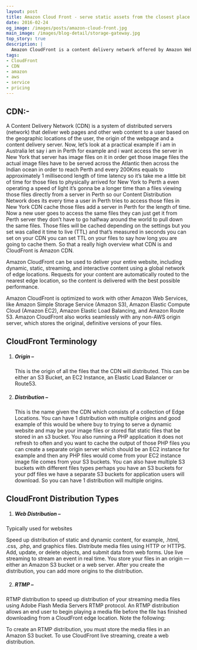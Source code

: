 ```yaml
---
layout: post
title: Amazon Cloud Front - serve static assets from the closest place.
date: 2016-02-24
og_image: /images/posts/amazon-cloud-front.jpg
main_image: /images/blog-detail/storage-gateway.jpg
top_story: true
description: |
  Amazon CloudFront is a content delivery network offered by Amazon Web Services. Content delivery networks provide a globally-distributed network of proxy servers which cache content, such as web videos or other bulky media, more locally to consumers, thus improving access speed for downloading the content. 
tags:
- CloudFront
- CDN
- amazon
- aws
- service
- pricing
---
```

## CDN:-

A Content Delivery Network (CDN) is a system of distributed servers (network) that deliver web pages and other web content to a user based on the geographic locations of the user, the origin of the webpage and a content delivery server. Now, let’s look at a practical example if i am in Australia let say i am in Perth for example and i want access the server in New York that server has image files on it in order get those image files the actual image files have to be served across the Atlantic then across the Indian ocean in order to reach Perth and every 200Kms equals to approximately 1 millisecond length of time latency so it’s take me a little bit of time for those files to physically arrived for New York to Perth a even operating a speed of light it’s gonna be a longer time than a files viewing those files directly from a server in Perth so our Content Distribution Network does its every time a user in Perth tries to access those files in New York CDN cache those files add a server in Perth for the length of time. Now a new user goes to access the same files they can just get it from Perth server they don’t have to go halfway around the world to pull down the same files. Those files will be cached depending on the settings but you set was called it time to live (TTL) and that’s measured in seconds you can set on your CDN you can set TTL on your files to say how long you are going to cache them. So that a really high overview what CDN is and CloudFront is Amazon CDN.

Amazon CloudFront can be used to deliver your entire website, including dynamic, static, streaming, and interactive content using a global network of edge locations. Requests for your content are automatically routed to the nearest edge location, so the content is delivered with the best possible performance.

Amazon CloudFront is optimized to work with other Amazon Web Services, like Amazon Simple Storage Service (Amazon S3), Amazon Elastic Compute Cloud (Amazon EC2), Amazon Elastic Load Balancing, and Amazon Route 53. Amazon CloudFront also works seamlessly with any non-AWS origin server, which stores the original, definitive versions of your files.

CloudFront Terminology
---
 1. ##### Origin –
    This is the origin of all the files that the CDN will distributed. This can be either an S3 Bucket, an EC2 Instance, an Elastic Load Balancer or Route53.
 2. ##### Distribution – 
    This is the name given the CDN which consists of a collection of Edge Locations. You can have 1 distribution with multiple origins and good example of this would be where buy to trying to serve a dynamic website and may be your image files or stored flat static files that be stored in an s3 bucket. You also running a PHP application it does not refresh to often and you want to cache the output of those PHP files you can create a separate origin server which should be an EC2 instance for example and then any PHP files would come from your EC2 instance image file comes from your S3 buckets. You can also have multiple S3 buckets with different files types perhaps you have an S3 buckets for your pdf files we have a separate S3 buckets for application users will download. So you can have 1 distribution will multiple origins.

CloudFront Distribution Types
---
1. ##### Web Distribution – 
  Typically used for websites
  
  <span>Speed up distribution of static and dynamic content, for example, .html, .css, .php, and graphics files.</span>
  <span>Distribute media files using HTTP or HTTPS.</span>
  <span>Add, update, or delete objects, and submit data from web forms.</span>
  <span>Use live streaming to stream an event in real time.</span>
  <span>You store your files in an origin — either an Amazon S3 bucket or a web server. After you create the distribution, you can add more origins to the distribution.</span>  

2. ##### RTMP – 
  RTMP distribution to speed up distribution of your streaming media files using Adobe Flash Media Servers RTMP protocol. An RTMP distribution allows an end user to begin playing a media file before the file has finished downloading from a CloudFront edge location. Note the following:

  <span>To create an RTMP distribution, you must store the media files in an Amazon S3 bucket.</span>
  <span>To use CloudFront live streaming, create a web distribution.</span>